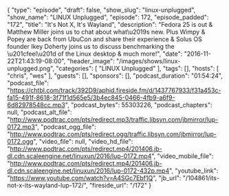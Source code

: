{
  "type": "episode",
  "draft": false,
  "show_slug": "linux-unplugged",
  "show_name": "LINUX Unplugged",
  "episode": 172,
  "episode_padded": "172",
  "title": "It's Not X, It's Wayland",
  "description": "Fedora 25 is out & Matthew Miller joins us to chat about what\u2019s new. Plus Wimpy & Popey are back from UbuCon and share their experience & Solus OS founder Ikey Doherty joins us to discuss benchmarking the \u201cfeel\u201d of the Linux desktop & much more!",
  "date": "2016-11-22T21:43:19-08:00",
  "header_image": "/images/shows/linux-unplugged.png",
  "categories": [
    "LINUX Unplugged"
  ],
  "tags": [],
  "hosts": [
    "chris",
    "wes"
  ],
  "guests": [],
  "sponsors": [],
  "podcast_duration": "01:54:24",
  "podcast_file": "https://chtbl.com/track/392D9/aphid.fireside.fm/d/1437767933/f31a453c-fa15-491f-8618-3f71f1d565e5/3b4ec845-0466-4fb9-a6f9-6d82978548cc.mp3",
  "podcast_bytes": 55303226,
  "podcast_chapters": null,
  "podcast_alt_file": "http://www.podtrac.com/pts/redirect.mp3/traffic.libsyn.com/jbmirror/lup-0172.mp3",
  "podcast_ogg_file": "http://www.podtrac.com/pts/redirect.ogg/traffic.libsyn.com/jbmirror/lup-0172.ogg",
  "video_file": null,
  "video_hd_file": "http://www.podtrac.com/pts/redirect.mp4/201406.jb-dl.cdn.scaleengine.net/linuxun/2016/lup-0172.mp4",
  "video_mobile_file": "http://www.podtrac.com/pts/redirect.mp4/201406.jb-dl.cdn.scaleengine.net/linuxun/2016/lup-0172-432p.mp4",
  "youtube_link": "https://www.youtube.com/watch?v=A4SGc7Ebf1Q",
  "jb_url": "/104861/its-not-x-its-wayland-lup-172/",
  "fireside_url": "/172"
}


